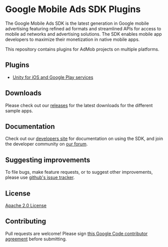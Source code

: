 Google Mobile Ads SDK Plugins
=================================
The Google Mobile Ads SDK is the latest generation in Google mobile advertising featuring refined ad formats and streamlined APIs for access to mobile ad networks and advertising solutions. The SDK enables mobile app developers to maximize their monetization in native mobile apps.

This repository contains plugins for AdMob projects on multiple platforms.

Plugins
-------
* [Unity for iOS and Google Play services](https://github.com/googleads/googleads-mobile-plugins/tree/master/unity)

Downloads
----------
Please check out our [releases](https://github.com/googleads/googleads-mobile-plugins/releases) for the latest downloads for the different sample apps.

Documentation
--------------
Check out our [developers site](https://developers.google.com/mobile-ads-sdk/) for documentation on using the SDK, and join the developer community on [our forum](https://groups.google.com/forum/#!forum/google-admob-ads-sdk).

Suggesting improvements
------------------------
To file bugs, make feature requests, or to suggest other improvements, please use [github's issue tracker](https://github.com/googleads/googleads-mobile-plugins/issues).

License
-------
[Apache 2.0 License](http://www.apache.org/licenses/LICENSE-2.0.html)

Contributing
-------------
Pull requests are welcome! Please sign [this Google Code contributor agreement](https://developers.google.com/open-source/cla/individual?csw=1) before submitting.
